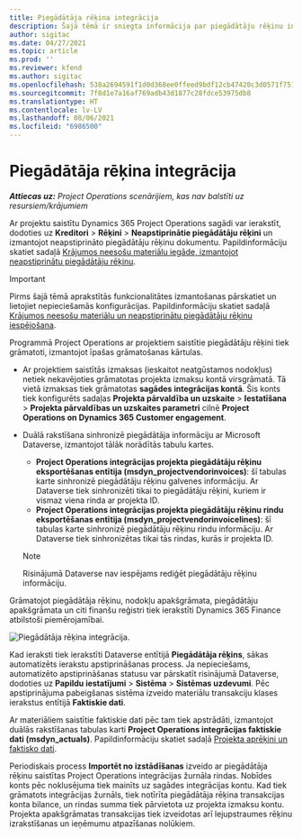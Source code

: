 ```yaml
---
title: Piegādātāja rēķina integrācija
description: Šajā tēmā ir sniegta informācija par piegādātāju rēķinu integrāciju programmā Project Operations.
author: sigitac
ms.date: 04/27/2021
ms.topic: article
ms.prod: ''
ms.reviewer: kfend
ms.author: sigitac
ms.openlocfilehash: 538a2694591f1d0d368ee0ffeed9bdf12cb47420c3d0571f75185fe433f23436
ms.sourcegitcommit: 7f8d1e7a16af769adb43d1877c28fdce53975db8
ms.translationtype: HT
ms.contentlocale: lv-LV
ms.lasthandoff: 08/06/2021
ms.locfileid: "6986500"
---
```

# <a name="vendor-invoice-integration"></a>Piegādātāja rēķina integrācija

_**Attiecas uz:** Project Operations scenārijiem, kas nav balstīti uz resursiem/krājumiem_

Ar projektu saistītu Dynamics 365 Project Operations sagādi var ierakstīt, dodoties uz **Kreditori** > **Rēķini** > **Neapstiprinātie piegādātāju rēķini** un izmantojot neapstiprināto piegādātāju rēķinu dokumentu. Papildinformāciju skatiet sadaļā [Krājumos neesošu materiālu iegāde, izmantojot neapstiprinātu piegādātāju rēķinu](../procurement/pending-vendor-invoices.md).

> [!IMPORTANT]
> Pirms šajā tēmā aprakstītās funkcionalitātes izmantošanas pārskatiet un lietojiet nepieciešamās konfigurācijas. Papildinformāciju skatiet sadaļā [Krājumos neesošu materiālu un neapstiprinātu piegādātāju rēķinu iespējošana](../procurement/configure-materials-nonstocked.md).

Programmā Project Operations ar projektiem saistītie piegādātāju rēķini tiek grāmatoti, izmantojot īpašas grāmatošanas kārtulas.

- Ar projektiem saistītās izmaksas (ieskaitot neatgūstamos nodokļus) netiek nekavējoties grāmatotas projekta izmaksu kontā virsgrāmatā. Tā vietā izmaksas tiek grāmatotas **sagādes integrācijas kontā**. Šis konts tiek konfigurēts sadaļas **Projekta pārvaldība un uzskaite** > **Iestatīšana** > **Projekta pārvaldības un uzskaites parametri** cilnē **Project Operations on Dynamics 365 Customer engagement**.
- Duālā rakstīšana sinhronizē piegādātāja informāciju ar Microsoft Dataverse, izmantojot tālāk norādītās tabulu kartes.

     - **Project Operations integrācijas projekta piegādātāju rēķinu eksportēšanas entītija (msdyn_projectvendorinvoices)**: šī tabulas karte sinhronizē piegādātāju rēķinu galvenes informāciju. Ar Dataverse tiek sinhronizēti tikai to piegādātāju rēķini, kuriem ir vismaz viena rinda ar projekta ID.
     - **Project Operations integrācijas projekta piegādātāju rēķinu rindu eksportēšanas entītija (msdyn_projectvendorinvoicelines)**: šī tabulas karte sinhronizē piegādātāju rēķinu rindu informāciju. Ar Dataverse tiek sinhronizētas tikai tās rindas, kurās ir projekta ID.

     > [!NOTE]
     > Risinājumā Dataverse nav iespējams rediģēt piegādātāju rēķinu informāciju.

Grāmatojot piegādātāja rēķinu, nodokļu apakšgrāmata, piegādātāju apakšgrāmata un citi finanšu reģistri tiek ierakstīti Dynamics 365 Finance atbilstoši piemērojamībai.

![Piegādātāja rēķina integrācija.](media/DW7VendorInvoice.png)

Kad ieraksti tiek ierakstīti Dataverse entītijā **Piegādātāja rēķins**, sākas automatizēts ierakstu apstiprināšanas process. Ja nepieciešams, automatizēto apstiprināšanas statusu var pārskatīt risinājumā Dataverse, dodoties uz **Papildu iestatījumi** > **Sistēma** > **Sistēmas uzdevumi**. Pēc apstiprinājuma pabeigšanas sistēma izveido materiālu transakciju klases ierakstus entītijā **Faktiskie dati**.

Ar materiāliem saistītie faktiskie dati pēc tam tiek apstrādāti, izmantojot duālās rakstīšanas tabulas karti **Project Operations integrācijas faktiskie dati (msdyn_actuals)**. Papildinformāciju skatiet sadaļā [Projekta aprēķini un faktisko dati](resource-dual-write-estimates-actuals.md).

Periodiskais process **Importēt no izstādīšanas** izveido ar piegādātāja rēķinu saistītas Project Operations integrācijas žurnāla rindas. Nobīdes konts pēc noklusējuma tiek mainīts uz sagādes integrācijas kontu. Kad tiek grāmatots integrācijas žurnāls, tiek notīrīta piegādātāja rēķina transakcijas konta bilance, un rindas summa tiek pārvietota uz projekta izmaksu kontu. Projekta apakšgrāmatas transakcijas tiek izveidotas arī lejupstraumes rēķinu izrakstīšanas un ieņēmumu atpazīšanas nolūkiem.
